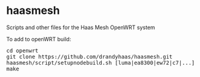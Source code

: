 # haasmesh
Scripts and other files for the Haas Mesh OpenWRT system

To add to openWRT build:
<pre>
cd openwrt
git clone https://github.com/drandyhaas/haasmesh.git
haasmesh/script/setupnodebuild.sh [luma|ea8300|ew72|c7|...]
make
</pre>
